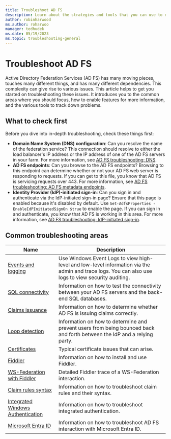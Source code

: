 ```yaml
---
title: Troubleshoot AD FS
description: Learn about the strategies and tools that you can use to diagnose and troubleshoot various aspects of Active Directory Federation Services.
author: robinharwood
ms.author: roharwoo
manager: tedhudek
ms.date: 05/19/2023
ms.topic: troubleshooting-general
---
```


# Troubleshoot AD FS

Active Directory Federation Services (AD FS) has many moving pieces, touches many different things, and has many different dependencies. This complexity can give rise to various issues. This article helps to get you started on troubleshooting these issues. It introduces you to the common areas where you should focus, how to enable features for more information, and the various tools to track down problems.

## What to check first

Before you dive into in-depth troubleshooting, check these things first:

- **Domain Name System (DNS) configuration**: Can you resolve the name of the federation service? This connection should resolve to either the load balancer's IP address or the IP address of one of the AD FS servers in your farm. For more information, see [AD FS troubleshooting: DNS](ad-fs-tshoot-dns.md).
- **AD FS endpoints**: Can you browse to the AD FS endpoints? Browsing to this endpoint can determine whether or not your AD FS web server is responding to requests. If you can get to this file, you know that AD FS is servicing requests over 443. For more information, see [AD FS troubleshooting: AD FS metadata endpoints](ad-fs-tshoot-endpoints.md).
- **Identity Provider (IdP)-initiated sign-in**: Can you sign in and authenticate via the IdP-initiated sign-in page? Ensure that this page is enabled because it's disabled by default. Use `Set-AdfsProperties -EnableIdPInitiatedSignOn $true` to enable the page. If you can sign in and authenticate, you know that AD FS is working in this area. For more information, see [AD FS troubleshooting: IdP-initiated sign-in](ad-fs-tshoot-initiatedsignon.md).

## Common troubleshooting areas

|Name|Description|
|-----|-----|
|[Events and logging](ad-fs-tshoot-logging.md)|Use Windows Event Logs to view high-level and low-level information via the admin and trace logs. You can also use logs to view security auditing.|
|[SQL connectivity](ad-fs-tshoot-sql.md)|Information on how to test the connectivity between your AD FS servers and the back-end SQL databases.|
|[Claims issuance](ad-fs-tshoot-claims-issuance.md)|Information on how to determine whether AD FS is issuing claims correctly.|
|[Loop detection](ad-fs-tshoot-loop.md)|Information on how to determine and prevent users from being bounced back and forth between the IdP and a relying party.|
|[Certificates](ad-fs-tshoot-certs.md)|Typical certificate issues that can arise.|
|[Fiddler](ad-fs-tshoot-fiddler.md)|Information on how to install and use Fiddler.|
|[WS-Federation with Fiddler](ad-fs-tshoot-fiddler-ws-fed.md)|Detailed Fiddler trace of a WS-Federation interaction.|
|[Claim rules syntax](ad-fs-tshoot-claims-rules.md)|Information on how to troubleshoot claim rules and their syntax.|
|[Integrated Windows Authentication](ad-fs-tshoot-iwa.md)|Information on how to troubleshoot integrated authentication.|
|[Microsoft Entra ID](ad-fs-tshoot-azure.md)|Information on how to troubleshoot AD FS interaction with Microsoft Entra ID.|
